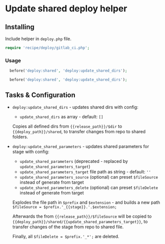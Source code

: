 # Update shared deploy helper

## Installing

Include helper in `deploy.php` file.

```php
require 'recipe/deploy/gitlab_ci.php';
```

### Usage

```php
  before('deploy:shared', 'deploy:update_shared_dirs');
```

```php
  before('deploy:shared', 'deploy:update_shared_dirs');
```

## Tasks & Configuration

* `deploy:update_shared_dirs` - updates shared dirs with config:
   * `update_shared_dirs` as array - default: `[]`

  Copies all defined dirs from `{{release_path}}/$dir` to `{{deploy_path}}/shared`, to transfer changes from repo to shared folders.

* `deploy:update_shared_parameters` - updates shared parameters for stage with config:

   * `update_shared_parameters` (deprecated - replaced by `update_shared_parameters_target`)
   * `update_shared_parameters_target` file path as string - default: `''`
   * `update_shared_parameters_source` (optional) can preset `$fileSource` instead of generate from target
   * `update_shared_parameters_delete` (optional) can preset `$fileDelete` instead of generate from target

  Explodes the file path in `$prefix` and `$extension` - and builds a new path `$fileSource = $prefix.'_{{stage}}.'.$extension;`

  Afterwards the from `{{release_path}}/$fileSource` will be copied to `{{deploy_path}}/shared/{{update_shared_parameters_target}}`, to transfer changes of the stage from repo to shared file.

  Finally, all `$fileDelete = $prefix.'_*';` are deleted.

